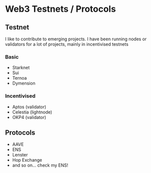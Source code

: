 # Web3 Testnets / Protocols

## Testnet

I like to contribute to emerging projects. I have been running nodes or validators for a lot of projects, mainly in incentivised testnets

### Basic

* Starknet
* Sui
* Ternoa
* Dymension

### Incentivised

* Aptos (validator)
* Celestia (lightnode)
* OKP4 (validator)

## Protocols

* AAVE
* ENS
* Lenster
* Hop Exchange
* and so on... check my ENS!
